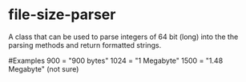 # file-size-parser

A class that can be used to parse integers of 64 bit (long) into the the parsing methods and return formatted strings.

#Examples
900 = "900 bytes"
1024 = "1 Megabyte"
1500 = "1.48 Megabyte" (not sure)
